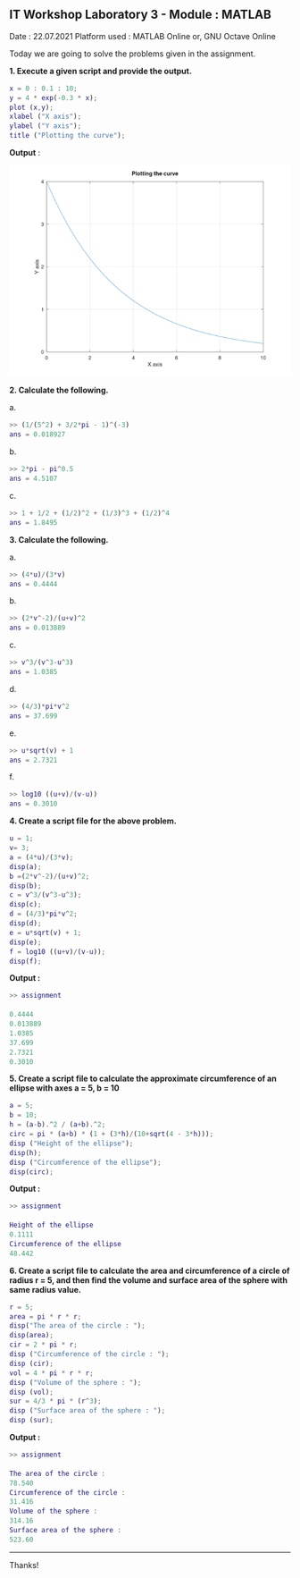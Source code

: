 ## IT Workshop Laboratory 3 - Module : MATLAB
Date : 22.07.2021
Platform used : MATLAB Online or, GNU Octave Online

Today we are going to solve the problems given in the assignment.

**1. Execute a given script and provide the output.**
```matlab
x = 0 : 0.1 : 10; 
y = 4 * exp(-0.3 * x); 
plot (x,y); 
xlabel ("X axis"); 
ylabel ("Y axis"); 
title ("Plotting the curve");
```

**Output** :

![](https://github.com/abhisheks008/Fifth-Semester-UEMK-2019-2023-Batch/blob/main/IT%20WORKSHOP/Snapshots/plot.png)

**2. Calculate the following.**

a. 
```matlab
>> (1/(5^2) + 3/2*pi - 1)^(-3)
ans = 0.018927
```

b.
```matlab
>> 2*pi - pi^0.5
ans = 4.5107
```

c.
```matlab
>> 1 + 1/2 + (1/2)^2 + (1/3)^3 + (1/2)^4
ans = 1.8495
```

**3. Calculate the following.**

a.
```matlab
>> (4*u)/(3*v)
ans = 0.4444
```


b.
```matlab
>> (2*v^-2)/(u+v)^2
ans = 0.013889
```

c.
```matlab
>> v^3/(v^3-u^3)
ans = 1.0385
```

d.
```matlab
>> (4/3)*pi*v^2
ans = 37.699
```

e.
```matlab
>> u*sqrt(v) + 1
ans = 2.7321
```

f.
```matlab
>> log10 ((u+v)/(v-u))
ans = 0.3010
```

**4. Create a script file for the above problem.**
```matlab
u = 1;
v= 3; 
a = (4*u)/(3*v); 
disp(a); 
b =(2*v^-2)/(u+v)^2; 
disp(b); 
c = v^3/(v^3-u^3); 
disp(c); 
d = (4/3)*pi*v^2; 
disp(d); 
e = u*sqrt(v) + 1; 
disp(e); 
f = log10 ((u+v)/(v-u)); 
disp(f);
```

**Output :**
```matlab
>> assignment

0.4444
0.013889
1.0385
37.699
2.7321
0.3010
```

**5. Create a script file to calculate the approximate circumference of an ellipse with axes a = 5, b = 10**
```matlab
a = 5; 
b = 10; 
h = (a-b).^2 / (a+b).^2; 
circ = pi * (a+b) * (1 + (3*h)/(10+sqrt(4 - 3*h))); 
disp ("Height of the ellipse"); 
disp(h); 
disp ("Circumference of the ellipse"); 
disp(circ);
```

**Output :**
```matlab
>> assignment

Height of the ellipse
0.1111
Circumference of the ellipse
48.442
```

**6. Create a script file to calculate the area and circumference of a circle of radius r = 5, and then find the volume and surface area of the sphere with same radius value.**
```matlab
r = 5; 
area = pi * r * r; 
disp("The area of the circle : "); 
disp(area); 
cir = 2 * pi * r; 
disp ("Circumference of the circle : "); 
disp (cir); 
vol = 4 * pi * r * r; 
disp ("Volume of the sphere : "); 
disp (vol); 
sur = 4/3 * pi * (r^3); 
disp ("Surface area of the sphere : "); 
disp (sur);
```


**Output :**
```matlab
>> assignment

The area of the circle :
78.540
Circumference of the circle :
31.416
Volume of the sphere :
314.16
Surface area of the sphere :
523.60
```

********************************************************
Thanks!
